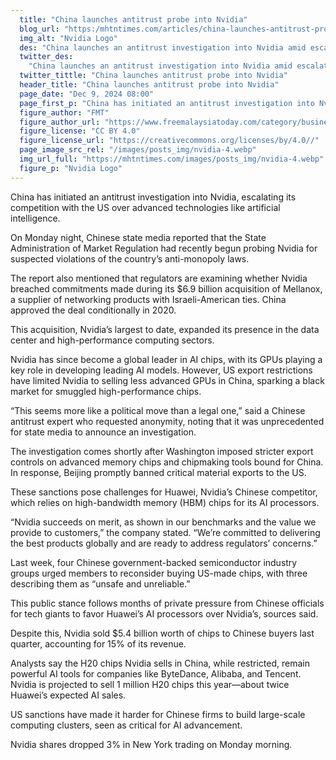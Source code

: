 ```yaml
---
  title: "China launches antitrust probe into Nvidia"
  blog_url: "https:/mhtntimes.com/articles/china-launches-antitrust-probe-into-nvidia"
  img_alt: "Nvidia Logo"
  des: "China launches an antitrust investigation into Nvidia amid escalating US-China tech tensions, focusing on AI chips, export controls, and market dominance."
  twitter_des:
    "China launches an antitrust investigation into Nvidia amid escalating US-China tech tensions, focusing on AI chips, export controls, and market dominance."
  twitter_tittle: "China launches antitrust probe into Nvidia"
  header_title: "China launches antitrust probe into Nvidia"
  page_date: "Dec 9, 2024 08:00"
  page_first_p: "China has initiated an antitrust investigation into Nvidia, escalating its competition with the US over advanced technologies like artificial intelligence."
  figure_author: "FMT"
  figure_author_url: "https://www.freemalaysiatoday.com/category/business/2024/12/09/china-targets-nvidia-for-potential-breaches-of-anti-monopoly-law/"
  figure_license: "CC BY 4.0"
  figure_license_url: "https://creativecommons.org/licenses/by/4.0//"
  page_image_src_rel: "/images/posts_img/nvidia-4.webp"
  img_url_full: "https://mhtntimes.com/images/posts_img/nvidia-4.webp"
  figure_p: "Nvidia Logo"
---
```


China has initiated an antitrust investigation into Nvidia, escalating its competition with the US over advanced technologies like artificial intelligence.

On Monday night, Chinese state media reported that the State Administration of Market Regulation had recently begun probing Nvidia for suspected violations of the country’s anti-monopoly laws.

The report also mentioned that regulators are examining whether Nvidia breached commitments made during its $6.9 billion acquisition of Mellanox, a supplier of networking products with Israeli-American ties. China approved the deal conditionally in 2020.

This acquisition, Nvidia’s largest to date, expanded its presence in the data center and high-performance computing sectors.

Nvidia has since become a global leader in AI chips, with its GPUs playing a key role in developing leading AI models. However, US export restrictions have limited Nvidia to selling less advanced GPUs in China, sparking a black market for smuggled high-performance chips.

“This seems more like a political move than a legal one,” said a Chinese antitrust expert who requested anonymity, noting that it was unprecedented for state media to announce an investigation.

The investigation comes shortly after Washington imposed stricter export controls on advanced memory chips and chipmaking tools bound for China. In response, Beijing promptly banned critical material exports to the US.

These sanctions pose challenges for Huawei, Nvidia’s Chinese competitor, which relies on high-bandwidth memory (HBM) chips for its AI processors.

“Nvidia succeeds on merit, as shown in our benchmarks and the value we provide to customers,” the company stated. “We’re committed to delivering the best products globally and are ready to address regulators’ concerns.”

Last week, four Chinese government-backed semiconductor industry groups urged members to reconsider buying US-made chips, with three describing them as “unsafe and unreliable.”

This public stance follows months of private pressure from Chinese officials for tech giants to favor Huawei’s AI processors over Nvidia’s, sources said.

Despite this, Nvidia sold $5.4 billion worth of chips to Chinese buyers last quarter, accounting for 15% of its revenue.

Analysts say the H20 chips Nvidia sells in China, while restricted, remain powerful AI tools for companies like ByteDance, Alibaba, and Tencent. Nvidia is projected to sell 1 million H20 chips this year—about twice Huawei’s expected AI sales.

US sanctions have made it harder for Chinese firms to build large-scale computing clusters, seen as critical for AI advancement.

Nvidia shares dropped 3% in New York trading on Monday morning.

